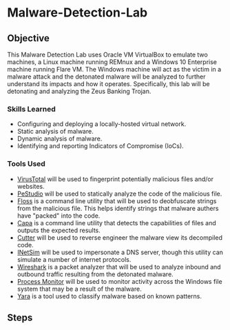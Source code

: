 # Malware-Detection-Lab

## Objective

This Malware Detection Lab uses Oracle VM VirtualBox to emulate two machines, a Linux machine running REMnux and a Windows 10 Enterprise machine running Flare VM. The Windows machine will act as the victim in a malware attack and the detonated malware will be analyzed to further understand its impacts and how it operates. Specifically, this lab will be detonating and analyzing the Zeus Banking Trojan.

### Skills Learned


- Configuring and deploying a locally-hosted virtual network.
- Static analysis of malware.
- Dynamic analysis of malware.
- Identifying and reporting Indicators of Compromise (IoCs).

### Tools Used

- <ins>VirusTotal</ins> will be used to fingerprint potentially malicious files and/or websites.
- <ins>PeStudio</ins> will be used to statically analyze the code of the malicious file.
- <ins>Floss</ins> is a command line utility that will be used to deobfuscate strings from the malicious file. This helps identify strings that malware authers have "packed" into the code.
- <ins>Capa</ins> is a command line utility that detects the capabilities of files and outputs the expected results. 
- <ins>Cutter</ins> will be used to reverse engineer the malware view its decompiled code.
- <ins>INetSim</ins> will be used to impersonate a DNS server, though this utility can simulate a number of internet protocols.
- <ins>Wireshark</ins> is a packet analyzer that will be used to analyze inbound and outbound traffic resulting from the detonated malware.
- <ins>Process Monitor</ins> will be used to monitor activity across the Windows file system that may be a result of the malware.
- <ins>Yara</ins> is a tool used to classify malware based on known patterns. 

## Steps

